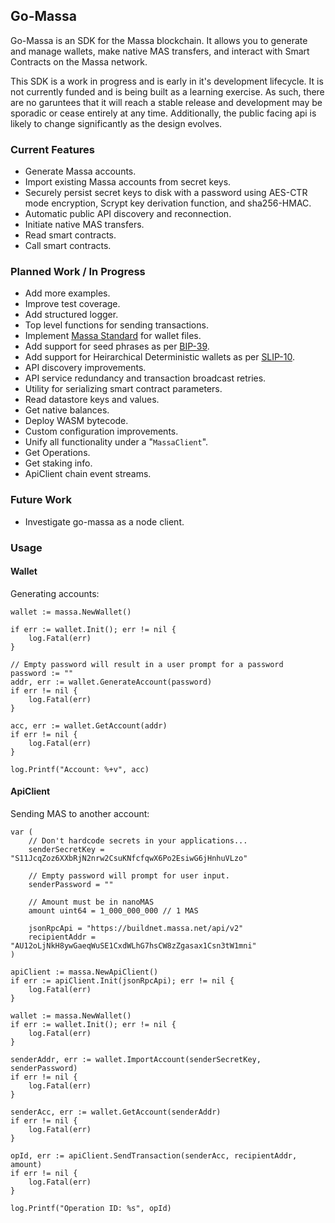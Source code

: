 ## Go-Massa ##

Go-Massa is an SDK for the Massa blockchain. It allows you to generate and manage wallets, make native MAS transfers, and interact with Smart Contracts on the Massa network.

This SDK is a work in progress and is early in it's development lifecycle. It is not currently funded and is being built as a learning exercise. As such, there are no garuntees that it will reach a stable release and development may be sporadic or cease entirely at any time. Additionally, the public facing api is likely to change significantly as the design evolves.

### Current Features ###
- Generate Massa accounts.
- Import existing Massa accounts from secret keys.
- Securely persist secret keys to disk with a password using AES-CTR mode encryption, Scrypt key derivation function, and sha256-HMAC.
- Automatic public API discovery and reconnection.
- Initiate native MAS transfers.
- Read smart contracts.
- Call smart contracts.


### Planned Work / In Progress ###
- Add more examples.
- Improve test coverage.
- Add structured logger.
- Top level functions for sending transactions.
- Implement [Massa Standard](https://github.com/massalabs/massa-standards/blob/main/wallet/file-format.md) for wallet files.
- Add support for seed phrases as per [BIP-39](https://github.com/bitcoin/bips/blob/master/bip-0039.mediawiki).
- Add support for Heirarchical Deterministic wallets as per [SLIP-10](https://github.com/satoshilabs/slips/blob/master/slip-0010.md).
- API discovery improvements.
- API service redundancy and transaction broadcast retries.
- Utility for serializing smart contract parameters.
- Read datastore keys and values.
- Get native balances.
- Deploy WASM bytecode.
- Custom configuration improvements.
- Unify all functionality under a "`MassaClient`".
- Get Operations.
- Get staking info.
- ApiClient chain event streams.

### Future Work ###
- Investigate go-massa as a node client.


### Usage ###

#### Wallet ####

Generating accounts:
```
wallet := massa.NewWallet()

if err := wallet.Init(); err != nil {
    log.Fatal(err)
}

// Empty password will result in a user prompt for a password
password := ""
addr, err := wallet.GenerateAccount(password)
if err != nil {
    log.Fatal(err)
}

acc, err := wallet.GetAccount(addr)
if err != nil {
    log.Fatal(err)
}

log.Printf("Account: %+v", acc)
```

#### ApiClient ####

Sending MAS to another account:
```
var (
    // Don't hardcode secrets in your applications...
    senderSecretKey = "S11JcqZoz6XXbRjN2nrw2CsuKNfcfqwX6Po2EsiwG6jHnhuVLzo"

    // Empty password will prompt for user input.
    senderPassword = ""

    // Amount must be in nanoMAS
    amount uint64 = 1_000_000_000 // 1 MAS

    jsonRpcApi = "https://buildnet.massa.net/api/v2"
    recipientAddr = "AU12oLjNkH8ywGaeqWuSE1CxdWLhG7hsCW8zZgasax1Csn3tW1mni"
)

apiClient := massa.NewApiClient()
if err := apiClient.Init(jsonRpcApi); err != nil {
    log.Fatal(err)
}

wallet := massa.NewWallet()
if err := wallet.Init(); err != nil {
    log.Fatal(err)
}

senderAddr, err := wallet.ImportAccount(senderSecretKey, senderPassword)
if err != nil {
    log.Fatal(err)
}

senderAcc, err := wallet.GetAccount(senderAddr)
if err != nil {
    log.Fatal(err)
}

opId, err := apiClient.SendTransaction(senderAcc, recipientAddr, amount)
if err != nil {
    log.Fatal(err)
}

log.Printf("Operation ID: %s", opId)
```